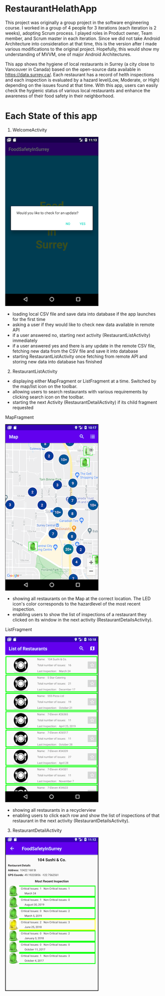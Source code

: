 # RestaurantHelathApp
This project was originally a group project in the software engineering course. I worked in a group of 4 people for 3 iterations (each iteration is 2 weeks), adopting Scrum process. I played roles in Product owner, Team member, and Scrum master in each iteration.
Since we did not take Android Architecture into consideration at that time, this is the version after I made various modifications to the original project. Hopefully, this would show my understanding of MVVM, one of major Android Architectures.

This app shows the hygiene of local restaurants in Surrey (a city close to Vancouver in Canada) based on the open-source data available in https://data.surrey.ca/. Each restaurant has a record of helth inspections and each inspection is evaluated by a hazard level(Low, Moderate, or High) depending on the issues found at that time. With this app, users can easily check the hygienic status of various local restaurants and enhance the awareness of their food safety in their neighborhood.

# Each State of this app

1. WelcomeActivity

![](FraserHealthApp_Screenshots/welcome.png)

  - loading local CSV file and save data into database if the app launches for the first time
  - asking a user if they would like to check new data available in remote API
  - if a user answered no, starting next activity (RestaurantListActivity) immediately
  - if a user answered yes and there is any update in the remote CSV file, fetching new data from the CSV file and save it into database
  - starting RestaurantListActivity once fetching from remote API and storing new data into database has finished
 
2. RestaurantListActivity

  - displaying either MapFragment or ListFragment at a time. Switched by the map/list icon on the toolbar.
  - allowing users to search restaurants with various requirements by clicking search icon on the toolbar.
  - starting the next Activity (RestaurantDetailActivity) if its child fragment requested
  
MapFragment

![](FraserHealthApp_Screenshots/map_fragment.png)

  - showing all restaurants on the Map at the correct location. The LED icon's color corresponds to the hazardlevel of the most recent inspection.
  - enabling users to show the list of inspections of a restaurant they clicked on its window in the next activity (RestaurantDetailsActivity).

ListFragment

![](FraserHealthApp_Screenshots/list_fragment.png)

  - showing all restaurants in a recyclerview
  - enabling users to click each row and show the list of inspections of that restaurant in the next activity (RestaurantDetailsActivity).
  
3. RestaurantDetailActivity


![](FraserHealthApp_Screenshots/restaurant_details.png)
